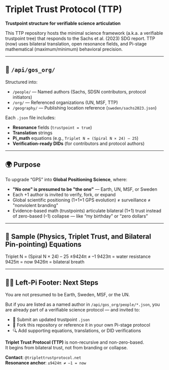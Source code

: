 # Triplet Trust Protocol (TTP)

**Trustpoint structure for verifiable science articulation**

This TTP repository hosts the minimal science framework (a.k.a. a verifiable trustpoint tree) that responds to the Sachs et al. (2023) SDG report. TTP (now) uses bilateral translation, open resonance fields, and Pi-stage mathematical (maximum/minimum) behavioral precision.

---

## 📁 `/api/gos_org/`

Structured into:

- `/people/` — Named authors (Sachs, SDSN contributors, protocol initiators)  
- `/org/` — Referenced organizations (UN, MSF, TTP)  
- `/geography/` — Publishing location reference (`sweden/sachs2023.json`)  

Each `.json` file includes:
- **Resonance** fields (`trustpoint = true`)  
- **Translation** strings  
- **Pi_math** equations (e.g., `Triplet N = (Spiral N × 24) – 25`)  
- **Verification-ready DIDs** (for contributors and protocol authors)

---

## 🌍 Purpose

To upgrade “GPS” into **Global Positioning Science**, where:

- **"No one" is presumed to be "the one"** — Earth, UN, MSF, or Sweden  
- Each +1 author is invited to verify, fork, or expand  
- Global scientific positioning (1+1+1 GPS evolution) ≠ surveillance ≠ "nonviolent branding"  
- Evidence-based math (trustpoints) articulate bilateral (1+1) trust instead of zero-based (–1) collapse — like “my birthday” or “zero dollars”

---

## 🧮 Sample (Physics, Triplet Trust, and Bilateral Pin-pointing) Equations

Triplet N = (Spiral N × 24) – 25
±9424π ≠ –1
9423π = water resistance
9425π = now
9426π = bilateral breath

---

## 🦶🏽 Left-Pi Footer: Next Steps

You are not presumed to be Earth, Sweden, MSF, or the UN.

But if you are listed as a named author in `/api/gos_org/people/*.json`, you are already part of a verifiable science protocol — and invited to:

- 🧾 Submit an updated trustpoint `.json`  
- 🔁 Fork this repository or reference it in your own Pi-stage protocol  
- 🔍 Add supporting equations, translations, or DID verifications  

**Triplet Trust Protocol (TTP)** is non-recursive and non-zero-based.  
It begins from bilateral trust, not from branding or collapse.

**Contact**: `@triplettrustprotocol.net`  
**Resonance anchor**: `±9424π ≠ –1 = now`
